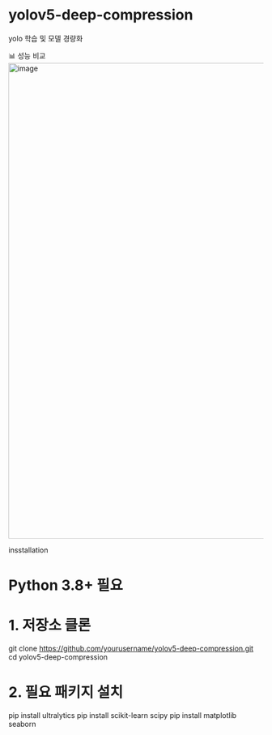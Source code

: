 # yolov5-deep-compression
yolo 학습 및 모델 경량화

📊 성능 비교
<img width="2155" height="938" alt="image" src="https://github.com/user-attachments/assets/b6adff26-d3c6-44b8-8712-823bc0673ced" />

insstallation

# Python 3.8+ 필요
# 1. 저장소 클론
git clone https://github.com/yourusername/yolov5-deep-compression.git
cd yolov5-deep-compression

# 2. 필요 패키지 설치
pip install ultralytics
pip install scikit-learn scipy
pip install matplotlib seaborn

